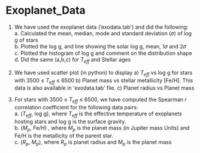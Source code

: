 # Exoplanet_Data
1. We have used the exoplanet data (‘exodata.tab') and did the following:  
    a. Calculated the mean, median, mode and standard deviation (𝜎) of log g of stars  
    b. Plotted the log g, and line showing the solar log g, mean, 1𝜎 and 2𝜎  
    c. Plotted the histogram of log g and comment on the distribution shape  
    d. Did the same (a,b,c) for $T_{eff}$ and Stellar ages    

2. We have used scatter plot (in python) to display a) $T_{eff}$ vs log g for stars with 3500 ≤ $T_{eff}$ ≤ 6500 b) Planet mass vs 
stellar metallicity [Fe/H]. This data is also available in 'exodata.tab' file. c) Planet radius 
vs Planet mass  

3. For stars with 3500 ≤ $T_{eff}$ ≤ 6500, we have computed the Spearman r correlation coefficient for the following data pairs:  
     a. ($T_{eff}$, log g), where $T_{eff}$ is the effective temperature of exoplanets hosting stars and log g is the surface 
         gravity.  
     b. ($M_p$, Fe/H) , where $M_p$ is the planet mass (in Jupiter mass Units) and Fe/H is the metallicity of the 
         parent star.  
     c. ($R_p$, $M_p$), where $R_p$ is planet radius and $M_p$ is the planet mass
